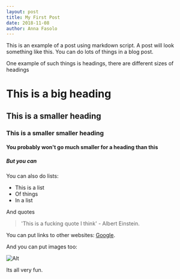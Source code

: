 ```yaml
---
layout: post
title: My First Post
date: 2018-11-08
author: Anna Fasolo
---
```


This is an example of a post using markdown script. A post will look something like this. You can do lots of things in a blog post. 

One example of such things is headings, there are different sizes of headings

# This is a big heading
## This is a smaller heading
### This is a smaller smaller heading
#### You probably won't go much smaller for a heading than this 
##### But you can

You can also do lists:

- This is a list
- Of things
- In a list

And quotes 

> 'This is a fucking quote I think' - Albert Einstein.

You can put links to other websites: [Google](https://www.google.com.au). 

And you can put images too:

![Alt](https://i.ytimg.com/vi/fhcLsh-m_Zg/hqdefault.jpg)

Its all very fun.
